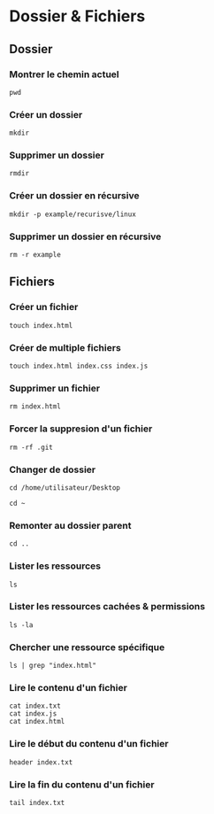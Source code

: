# Dossier & Fichiers

## Dossier

### Montrer le chemin actuel

```text
pwd
```

### Créer un dossier

```text
mkdir
```

### Supprimer un dossier

```text
rmdir
```

### Créer un dossier en récursive

```text
mkdir -p example/recurisve/linux
```

### Supprimer un dossier en récursive

```text
rm -r example
```

## Fichiers

### Créer un fichier

```text
touch index.html
```

### Créer de multiple fichiers

```text
touch index.html index.css index.js
```

### Supprimer un fichier

```text
rm index.html
```

### Forcer la suppresion d'un fichier

```text
rm -rf .git
```

### Changer de dossier

```text
cd /home/utilisateur/Desktop

cd ~
```

### Remonter au dossier parent

```text
cd ..
```

### Lister les ressources

```text
ls
```

### Lister les ressources cachées & permissions

```text
ls -la
```

### Chercher une ressource spécifique

```text
ls | grep "index.html"
```

### Lire le contenu d'un fichier

```text
cat index.txt
cat index.js
cat index.html
```

### Lire le début du contenu d'un fichier

```text
header index.txt
```

### Lire la fin du contenu d'un fichier

```text
tail index.txt
```



